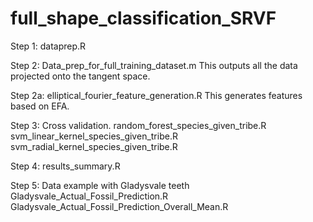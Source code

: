 # full_shape_classification_SRVF

Step 1: dataprep.R

Step 2: Data_prep_for_full_training_dataset.m This outputs all the data projected onto the tangent space.

Step 2a: elliptical_fourier_feature_generation.R This generates features based on EFA.

Step 3: Cross validation.
random_forest_species_given_tribe.R svm_linear_kernel_species_given_tribe.R svm_radial_kernel_species_given_tribe.R

Step 4: results_summary.R

Step 5: Data example with Gladysvale teeth Gladysvale_Actual_Fossil_Prediction.R Gladysvale_Actual_Fossil_Prediction_Overall_Mean.R